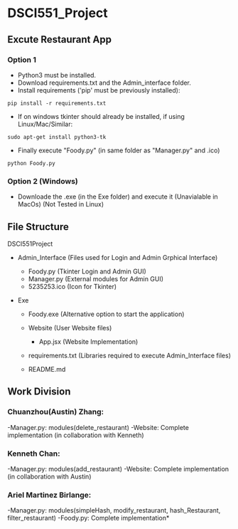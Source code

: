 # DSCI551_Project

## Excute Restaurant App
### Option 1
  - Python3 must be installed.
  - Download requirements.txt and the Admin_interface folder.
  - Install requirements ('pip' must be previously installed):
```shell
pip install -r requirements.txt
```
  - If on windows tkinter should already be installed, if using Linux/Mac/Similar:
```shell
sudo apt-get install python3-tk
```
  - Finally execute "Foody.py" (in same folder as "Manager.py" and .ico)
```shell
python Foody.py
```
### Option 2 (Windows)
  - Downloade the .exe (in the Exe folder) and execute it (Unavialable in MacOs) (Not Tested in Linux)

## File Structure
DSCI551Project
  - Admin_Interface (Files used for Login and Admin Grphical Interface)
    - Foody.py (Tkinter Login and Admin GUI)
    - Manager.py (External modules for Admin GUI)
    - 5235253.ico (Icon for Tkinter)

- Exe
    - Foody.exe (Alternative option to start the application)

  - Website (User Website files)
    - App.jsx (Website Implementation)
      
  - requirements.txt (Libraries required to execute Admin_Interface files)
    
  - README.md


## Work Division
### Chuanzhou(Austin) Zhang:
  -Manager.py: modules(delete_restaurant)
  -Website: Complete implementation (in collaboration with Kenneth)

### Kenneth Chan:
  -Manager.py: modules(add_restaurant)
  -Website: Complete implementation (in collaboration with Austin)

### Ariel Martinez Birlange:
  -Manager.py: modules(simpleHash, modify_restaurant, hash_Restaurant, filter_restaurant)
  -Foody.py: Complete implementation*
